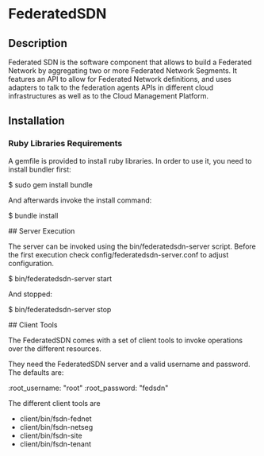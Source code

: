 
# FederatedSDN

## Description

Federated SDN is the software component that allows to build a Federated Network 
by aggregating two or more Federated Network Segments. 
It features an API to allow for Federated Network definitions, and uses adapters 
to talk to the federation agents APIs in different cloud infrastructures 
as well as to the Cloud Management Platform.

## Installation

### Ruby Libraries Requirements

A gemfile is provided to install ruby libraries. In order to use it, 
you need to install bundler first:

$ sudo gem install bundle

And afterwards invoke the install command:

$ bundle install

## Server Execution

The server can be invoked using the bin/federatedsdn-server script. Before the 
first execution check config/federatedsdn-server.conf to adjust configuration.

$ bin/federatedsdn-server start

And stopped:

$ bin/federatedsdn-server stop

## Client Tools

The FederatedSDN comes with a set of client tools to invoke operations
over the different resources. 

They need the FederatedSDN server and a valid username and password. The
defaults are:

:root_username: "root"
:root_password: "fedsdn"

The different client tools are

- client/bin/fsdn-fednet
- client/bin/fsdn-netseg
- client/bin/fsdn-site
- client/bin/fsdn-tenant
